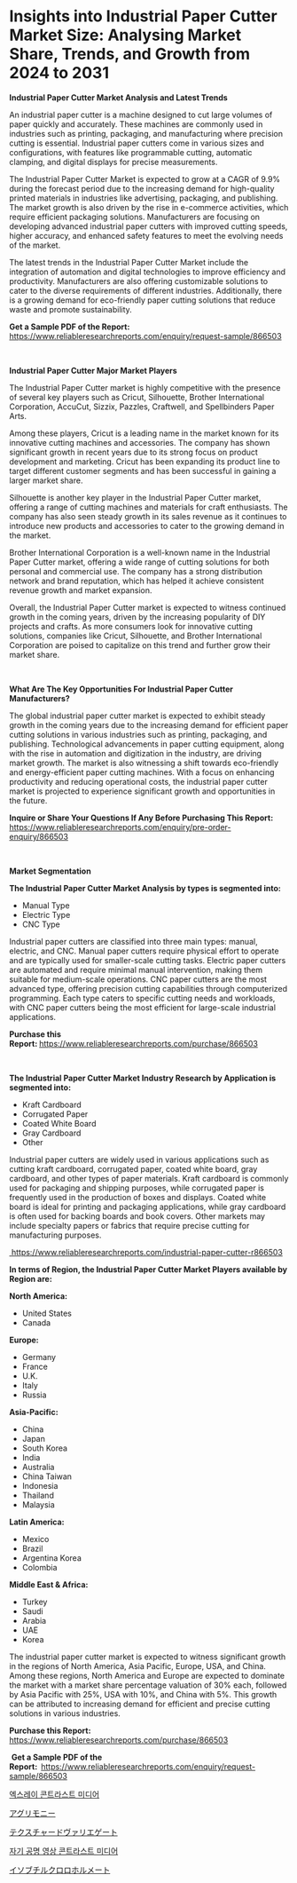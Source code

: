 <p><h1>Insights into Industrial Paper Cutter Market Size: Analysing Market Share, Trends, and Growth from 2024 to 2031</h1></p><p><strong>Industrial Paper Cutter Market Analysis and Latest Trends</strong></p>
<p><p>An industrial paper cutter is a machine designed to cut large volumes of paper quickly and accurately. These machines are commonly used in industries such as printing, packaging, and manufacturing where precision cutting is essential. Industrial paper cutters come in various sizes and configurations, with features like programmable cutting, automatic clamping, and digital displays for precise measurements.</p><p>The Industrial Paper Cutter Market is expected to grow at a CAGR of 9.9% during the forecast period due to the increasing demand for high-quality printed materials in industries like advertising, packaging, and publishing. The market growth is also driven by the rise in e-commerce activities, which require efficient packaging solutions. Manufacturers are focusing on developing advanced industrial paper cutters with improved cutting speeds, higher accuracy, and enhanced safety features to meet the evolving needs of the market.</p><p>The latest trends in the Industrial Paper Cutter Market include the integration of automation and digital technologies to improve efficiency and productivity. Manufacturers are also offering customizable solutions to cater to the diverse requirements of different industries. Additionally, there is a growing demand for eco-friendly paper cutting solutions that reduce waste and promote sustainability.</p></p>
<p><strong>Get a Sample PDF of the Report:&nbsp;</strong> <a href="https://www.reliableresearchreports.com/enquiry/request-sample/866503">https://www.reliableresearchreports.com/enquiry/request-sample/866503</a></p>
<p>&nbsp;</p>
<p><strong>Industrial Paper Cutter Major Market Players</strong></p>
<p><p>The Industrial Paper Cutter market is highly competitive with the presence of several key players such as Cricut, Silhouette, Brother International Corporation, AccuCut, Sizzix, Pazzles, Craftwell, and Spellbinders Paper Arts.</p><p>Among these players, Cricut is a leading name in the market known for its innovative cutting machines and accessories. The company has shown significant growth in recent years due to its strong focus on product development and marketing. Cricut has been expanding its product line to target different customer segments and has been successful in gaining a larger market share.</p><p>Silhouette is another key player in the Industrial Paper Cutter market, offering a range of cutting machines and materials for craft enthusiasts. The company has also seen steady growth in its sales revenue as it continues to introduce new products and accessories to cater to the growing demand in the market.</p><p>Brother International Corporation is a well-known name in the Industrial Paper Cutter market, offering a wide range of cutting solutions for both personal and commercial use. The company has a strong distribution network and brand reputation, which has helped it achieve consistent revenue growth and market expansion.</p><p>Overall, the Industrial Paper Cutter market is expected to witness continued growth in the coming years, driven by the increasing popularity of DIY projects and crafts. As more consumers look for innovative cutting solutions, companies like Cricut, Silhouette, and Brother International Corporation are poised to capitalize on this trend and further grow their market share.</p></p>
<p>&nbsp;</p>
<p><strong>What Are The Key Opportunities For Industrial Paper Cutter Manufacturers?</strong></p>
<p><p>The global industrial paper cutter market is expected to exhibit steady growth in the coming years due to the increasing demand for efficient paper cutting solutions in various industries such as printing, packaging, and publishing. Technological advancements in paper cutting equipment, along with the rise in automation and digitization in the industry, are driving market growth. The market is also witnessing a shift towards eco-friendly and energy-efficient paper cutting machines. With a focus on enhancing productivity and reducing operational costs, the industrial paper cutter market is projected to experience significant growth and opportunities in the future.</p></p>
<p><strong>Inquire or Share Your Questions If Any Before Purchasing This Report:</strong> <a href="https://www.reliableresearchreports.com/enquiry/pre-order-enquiry/866503">https://www.reliableresearchreports.com/enquiry/pre-order-enquiry/866503</a></p>
<p>&nbsp;</p>
<p><strong>Market Segmentation</strong></p>
<p><strong>The Industrial Paper Cutter Market Analysis by types is segmented into:</strong></p>
<p><ul><li>Manual Type</li><li>Electric Type</li><li>CNC Type</li></ul></p>
<p><p>Industrial paper cutters are classified into three main types: manual, electric, and CNC. Manual paper cutters require physical effort to operate and are typically used for smaller-scale cutting tasks. Electric paper cutters are automated and require minimal manual intervention, making them suitable for medium-scale operations. CNC paper cutters are the most advanced type, offering precision cutting capabilities through computerized programming. Each type caters to specific cutting needs and workloads, with CNC paper cutters being the most efficient for large-scale industrial applications.</p></p>
<p><strong>Purchase this Report:&nbsp;</strong><a href="https://www.reliableresearchreports.com/purchase/866503">https://www.reliableresearchreports.com/purchase/866503</a></p>
<p>&nbsp;</p>
<p><strong>The Industrial Paper Cutter Market Industry Research by Application is segmented into:</strong></p>
<p><ul><li>Kraft Cardboard</li><li>Corrugated Paper</li><li>Coated White Board</li><li>Gray Cardboard</li><li>Other</li></ul></p>
<p><p>Industrial paper cutters are widely used in various applications such as cutting kraft cardboard, corrugated paper, coated white board, gray cardboard, and other types of paper materials. Kraft cardboard is commonly used for packaging and shipping purposes, while corrugated paper is frequently used in the production of boxes and displays. Coated white board is ideal for printing and packaging applications, while gray cardboard is often used for backing boards and book covers. Other markets may include specialty papers or fabrics that require precise cutting for manufacturing purposes.</p></p>
<p><a href="https://www.reliableresearchreports.com/industrial-paper-cutter-r866503">&nbsp;https://www.reliableresearchreports.com/industrial-paper-cutter-r866503</a></p>
<p><strong>In terms of Region, the Industrial Paper Cutter Market Players available by Region are:</strong></p>
<p>
    <p> <strong> North America: </strong>
        <ul>
            <li>United States</li>
            <li>Canada</li>
        </ul>
        </p> 
    <p> <strong> Europe: </strong>
        <ul>
            <li>Germany</li>
            <li>France</li>
            <li>U.K.</li>
            <li>Italy</li>
            <li>Russia</li>
        </ul>
        </p> 
    <p> <strong> Asia-Pacific: </strong>
        <ul>
            <li>China</li>
            <li>Japan</li>
            <li>South Korea</li>
            <li>India</li>
            <li>Australia</li>
            <li>China Taiwan</li>
            <li>Indonesia</li>
            <li>Thailand</li>
            <li>Malaysia</li>
        </ul>
        </p> 
    <p> <strong> Latin America: </strong>
        <ul>
            <li>Mexico</li>
            <li>Brazil</li>
            <li>Argentina Korea</li>
            <li>Colombia</li>
        </ul>
        </p> 
    <p> <strong> Middle East & Africa: </strong>
        <ul>
            <li>Turkey</li>
            <li>Saudi</li>
            <li>Arabia</li>
            <li>UAE</li>
            <li>Korea</li>
        </ul>
    </p>
    </p>
<p><p>The industrial paper cutter market is expected to witness significant growth in the regions of North America, Asia Pacific, Europe, USA, and China. Among these regions, North America and Europe are expected to dominate the market with a market share percentage valuation of 30% each, followed by Asia Pacific with 25%, USA with 10%, and China with 5%. This growth can be attributed to increasing demand for efficient and precise cutting solutions in various industries.</p></p>
<p><strong>Purchase this Report: </strong><a href="https://www.reliableresearchreports.com/purchase/866503">https://www.reliableresearchreports.com/purchase/866503</a></p>
<p>&nbsp;<strong>Get a Sample PDF of the Report:&nbsp;&nbsp;</strong><a href="https://www.reliableresearchreports.com/enquiry/request-sample/866503">https://www.reliableresearchreports.com/enquiry/request-sample/866503</a></p>
<p><strong></strong></p>
<p><p><a href="https://github.com/muchswr/Market-Research-Report-List-1/blob/main/3737941167324.md">엑스레이 콘트라스트 미디어</a></p><p><a href="https://medium.com/@alexsania91/%E3%82%A2%E3%82%B0%E3%83%AA%E3%83%A2%E3%83%8B%E3%83%BC%E5%B8%82%E5%A0%B4%E3%82%B7%E3%82%A7%E3%82%A2-%E3%82%B5%E3%82%A4%E3%82%BA-%E3%83%88%E3%83%AC%E3%83%B3%E3%83%89-%E7%94%A3%E6%A5%AD%E5%88%86%E6%9E%90%E3%83%AC%E3%83%9D%E3%83%BC%E3%83%88-%E5%BF%9C%E7%94%A8%E5%88%A5-%E8%A3%BD%E8%96%AC%E6%A5%AD%E7%95%8C-%E9%A3%9F%E5%93%81-%E9%A3%B2%E6%96%99%E6%A5%AD%E7%95%8C-%E3%81%9D%E3%81%AE%E4%BB%96-%E3%82%BF%E3%82%A4%E3%83%97%E5%88%A5-%E3%83%91%E3%82%A6%E3%83%80%E3%83%BC-%E3%83%89%E3%83%A9%E3%82%A4%E3%83%AA%E3%83%BC%E3%83%95-%E3%81%8A%E3%82%88%E3%81%B32024%E5%B9%B4%E3%81%8B%E3%82%892031%E5%B9%B4%E3%81%BE%E3%81%A7%E3%81%AE%E4%BA%88%E6%B8%AC-c0679ab6c1f8">アグリモニー</a></p><p><a href="https://github.com/CarlieShields/Market-Research-Report-List-1/blob/main/5668705156461.md">テクスチャードヴァリエゲート</a></p><p><a href="https://github.com/rsg307664904/Market-Research-Report-List-2/blob/main/2289028167325.md">자기 공명 영상 콘트라스트 미디어</a></p><p><a href="https://medium.com/@jackpeters644/%E6%AC%A1%E3%81%AE%E6%96%87%E7%AB%A0%E3%82%92%E6%97%A5%E6%9C%AC%E8%AA%9E%E3%81%AB%E7%BF%BB%E8%A8%B3%E3%81%97%E3%81%A6%E3%81%8F%E3%81%A0%E3%81%95%E3%81%84-%E8%A3%BD%E5%93%81%E3%82%BF%E3%82%A4%E3%83%97-%E3%82%A2%E3%83%97%E3%83%AA%E3%82%B1%E3%83%BC%E3%82%B7%E3%83%A7%E3%83%B3-%E5%9C%B0%E5%9F%9F-%E3%81%8A%E3%82%88%E3%81%B3%E4%BC%81%E6%A5%AD%E5%88%A5%E3%81%AE%E3%82%B0%E3%83%AD%E3%83%BC%E3%83%90%E3%83%AB%E3%82%A4%E3%82%BD%E3%83%96%E3%83%81%E3%83%AB%E3%82%AF%E3%83%AD%E3%83%AD%E9%85%B8%E3%83%9B%E3%83%AB%E3%83%A0%E9%85%B8%E3%82%A8%E3%82%B9%E3%83%86%E3%83%AB%E5%B8%82%E5%A0%B4-8c090f1101cd">イソブチルクロロホルメート</a></p></p>